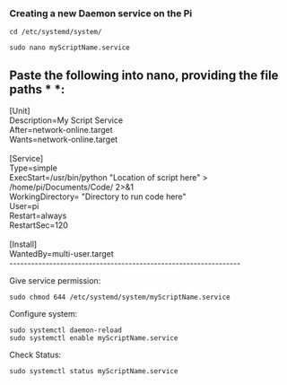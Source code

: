 ### Creating a new Daemon service on the Pi

`cd /etc/systemd/system/`

`sudo nano myScriptName.service`

Paste the following into nano, providing the file paths * *:
----------------------------------------------------------------
<div>
[Unit]<br>
Description=My Script Service<br>
After=network-online.target<br>
Wants=network-online.target<br>
<br>
[Service]<br>
Type=simple<br>
ExecStart=/usr/bin/python "Location of script here" > /home/pi/Documents/Code/ 2>&1<br>
WorkingDirectory= "Directory to run code here"<br>
User=pi<br>
Restart=always<br>
RestartSec=120<br>
<br>
[Install]<br>
WantedBy=multi-user.target<br>
<div/>
----------------------------------------------------------------

Give service permission: 

`sudo chmod 644 /etc/systemd/system/myScriptName.service`

Configure system:

`sudo systemctl daemon-reload`\
`sudo systemctl enable myScriptName.service`

Check Status:

`sudo systemctl status myScriptName.service`
